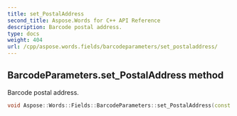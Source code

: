 ```yaml
---
title: set_PostalAddress
second_title: Aspose.Words for C++ API Reference
description: Barcode postal address.
type: docs
weight: 404
url: /cpp/aspose.words.fields/barcodeparameters/set_postaladdress/
---
```

## BarcodeParameters.set_PostalAddress method


Barcode postal address.

```cpp
void Aspose::Words::Fields::BarcodeParameters::set_PostalAddress(const System::String &value)
```

